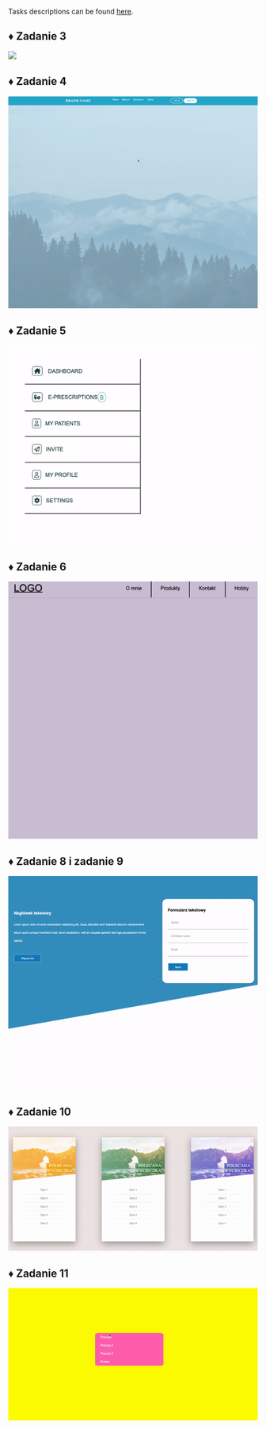 <p> Tasks descriptions can be found <a href="https://github.com/YoC00lig/Introduction-to-web-applications/blob/main/lab02/lab2.pdf" > here</a>. </p>
<h2> ♦️ Zadanie 3 </h2>
<img src ="/lab02/gifs/zadanie3.gif">
<h2> ♦️ Zadanie 4 </h2>
<img src ="/lab02/gifs/zadanie4.gif">
<h2> ♦️ Zadanie 5 </h2>
<img src ="/lab02/gifs/zadanie5.gif">
<h2> ♦️ Zadanie 6 </h2>
<img src ="/lab02/gifs/zadanie6.gif">
<h2> ♦️ Zadanie 8 i zadanie 9 </h2>
<img src ="/lab02/gifs/zadanie89.gif">
<h2> ♦️ Zadanie 10 </h2>
<img src ="/lab02/gifs/zadanie10.gif">
<h2> ♦️ Zadanie 11 </h2>
<img src ="/lab02/gifs/zadanie11.gif">
